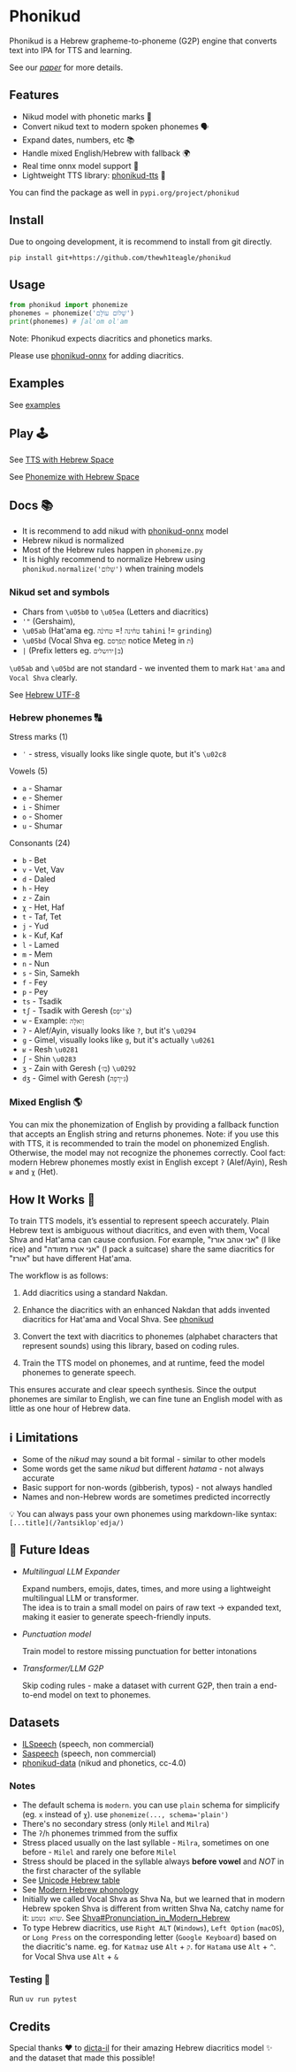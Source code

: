 # Phonikud

Phonikud is a Hebrew grapheme-to-phoneme (G2P) engine that converts text into IPA for TTS and learning. 

See our *[paper](https://github.com/thewh1teagle/phonikud-paper)* for more details.

## Features

- Nikud model with phonetic marks 🧠
- Convert nikud text to modern spoken phonemes 🗣️
- Expand dates, numbers, etc 📚
- Handle mixed English/Hebrew with fallback 🌍
- Real time onnx model support 💫
- Lightweight TTS library: [phonikud-tts](https://github.com/thewh1teagle/phonikud-tts) 🎤

You can find the package as well in `pypi.org/project/phonikud`

## Install

Due to ongoing development, it is recommend to install from git directly.

```console
pip install git+https://github.com/thewh1teagle/phonikud
```

## Usage

```python
from phonikud import phonemize
phonemes = phonemize('שָׁלוֹם עוֹלָם')
print(phonemes) # ʃalˈom olˈam
```

Note: Phonikud expects diacritics and phonetics marks.

Please use [phonikud-onnx](phonikud_onnx) for adding diacritics.

## Examples

See [examples](examples)

## Play 🕹️

See [TTS with Hebrew Space](https://huggingface.co/spaces/thewh1teagle/phonikud-tts)

See [Phonemize with Hebrew Space](https://huggingface.co/spaces/thewh1teagle/phonemize-in-hebrew)

## Docs 📚

- It is recommend to add nikud with [phonikud-onnx](phonikud_onnx) model
- Hebrew nikud is normalized
- Most of the Hebrew rules happen in `phonemize.py`
- It is highly recommend to normalize Hebrew using `phonikud.normalize('שָׁלוֹם')` when training models

### Nikud set and symbols

- Chars from `\u05b0` to `\u05ea` (Letters and diacritics)
- `'"` (Gershaim),
- `\u05ab` (Hat'ama eg. `טח֫ינה` != `טחינ֫ה` `tahini` != `grinding`)
- `\u05bd` (Vocal Shva eg. `תְֽפרְסם` notice Meteg in `ת`)
- `|` (Prefix letters eg. `ב|ירושלים`)

`\u05ab` and `\u05bd` are not standard - we invented them to mark `Hat'ama` and `Vocal Shva` clearly.

See [Hebrew UTF-8](https://en.wikipedia.org/wiki/Unicode_and_HTML_for_the_Hebrew_alphabet#Compact_table)

### Hebrew phonemes 🔠

Stress marks (1)

- `ˈ` - stress, visually looks like single quote, but it's `\u02c8`

Vowels (5)

- `a` - Shamar
- `e` - Shemer
- `i` - Shimer
- `o` - Shomer
- `u` - Shumar

Consonants (24)

- `b` - Bet
- `v` - Vet, Vav
- `d` - Daled
- `h` - Hey
- `z` - Zain
- `χ` - Het, Haf
- `t` - Taf, Tet
- `j` - Yud
- `k` - Kuf, Kaf
- `l` - Lamed
- `m` - Mem
- `n` - Nun
- `s` - Sin, Samekh
- `f` - Fey
- `p` - Pey
- `ts` - Tsadik
- `tʃ` - Tsadik with Geresh (`צִ'יפְּס`)
- `w` - Example: `וָואלָה`
- `ʔ` - Alef/Ayin, visually looks like `?`, but it's `\u0294`
- `ɡ` - Gimel, visually looks like `g`, but it's actually `\u0261`
- `ʁ` - Resh `\u0281`
- `ʃ` - Shin `\u0283`
- `ʒ` - Zain with Geresh (`בֵּז׳`) `\u0292`
- `dʒ` - Gimel with Geresh (`גִּ׳ירָפָה`)

### Mixed English 🌎

You can mix the phonemization of English by providing a fallback function that accepts an English string and returns phonemes.
Note: if you use this with TTS, it is recommended to train the model on phonemized English. Otherwise, the model may not recognize the phonemes correctly.
Cool fact: modern Hebrew phonemes mostly exist in English except `ʔ` (Alef/Ayin), Resh `ʁ` and `χ` (Het).

## How It Works 🔧

To train TTS models, it’s essential to represent speech accurately. Plain Hebrew text is ambiguous without diacritics, and even with them, Vocal Shva and Hat'ama can cause confusion. For example, "אני אוהב אורז" (I like rice) and "אני אורז מזוודה" (I pack a suitcase) share the same diacritics for "אורז" but have different Hat'ama.

The workflow is as follows:

1. Add diacritics using a standard Nakdan.

2. Enhance the diacritics with an enhanced Nakdan that adds invented diacritics for Hat'ama and Vocal Shva. See [phonikud](phonikud)

3. Convert the text with diacritics to phonemes (alphabet characters that represent sounds) using this library, based on coding rules.

4. Train the TTS model on phonemes, and at runtime, feed the model phonemes to generate speech.

This ensures accurate and clear speech synthesis. Since the output phonemes are similar to English, we can fine tune an English model with as little as one hour of Hebrew data.

## ℹ️ Limitations

- Some of the _nikud_ may sound a bit formal - similar to other models
- Some words get the same _nikud_ but different _hatama_ - not always accurate
- Basic support for non-words (gibberish, typos) - not always handled
- Names and non-Hebrew words are sometimes predicted incorrectly

💡 You can always pass your own phonemes using markdown-like syntax:  
`[...title](/ʔantsiklopˈedja/)`

## 🧠 Future Ideas

- _Multilingual LLM Expander_

  Expand numbers, emojis, dates, times, and more using a lightweight multilingual LLM or transformer.  
  The idea is to train a small model on pairs of raw text → expanded text, making it easier to generate speech-friendly inputs.

- _Punctuation model_

  Train model to restore missing punctuation for better intonations

- _Transformer/LLM G2P_

  Skip coding rules - make a dataset with current G2P, then train a end-to-end model on text to phonemes.

## Datasets

- [ILSpeech](https://huggingface.co/datasets/thewh1teagle/ILSpeech) (speech, non commercial)
- [Saspeech](https://www.openslr.org/134) (speech, non commercial)
- [phonikud-data](https://huggingface.co/datasets/thewh1teagle/phonikud-data) (nikud and phonetics, cc-4.0)

### Notes

- The default schema is `modern`. you can use `plain` schema for simplicify (eg. `x` instead of `χ`). use `phonemize(..., schema='plain')`
- There's no secondary stress (only `Milel` and `Milra`)
- The `ʔ`/`h` phonemes trimmed from the suffix
- Stress placed usually on the last syllable - `Milra`, sometimes on one before - `Milel` and rarely one before `Milel`
- Stress should be placed in the syllable always **before vowel** and _NOT_ in the first character of the syllable
- See [Unicode Hebrew table](https://en.wikipedia.org/wiki/Unicode_and_HTML_for_the_Hebrew_alphabet#Compact_table)
- See [Modern Hebrew phonology](https://en.m.wikipedia.org/wiki/Modern_Hebrew_phonology)
- Initially we called Vocal Shva as Shva Na, but we learned that in modern Hebrew spoken Shva is different from written Shva Na, catchy name for it: `שווא נשמע`. See [Shva#Pronunciation_in_Modern_Hebrew](https://en.wikipedia.org/wiki/Shva#Pronunciation_in_Modern_Hebrew)
- To type Hebrew diacritics, use `Right ALT` (`Windows`), `Left Option` (`macOS`), or `Long Press` on the corresponding letter (`Google Keyboard`) based on the diacritic's name. eg. for `Katmaz` use `Alt` + `ק`. for `Hatama` use `Alt` + `^`. for Vocal Shva use `Alt` + `&`

### Testing 🧪

Run `uv run pytest`

## Credits

Special thanks ❤️ to [dicta-il](https://huggingface.co/dicta-il/dictabert-large-char-menaked) for their amazing Hebrew diacritics model ✨ and the dataset that made this possible!
